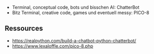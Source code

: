 - Terminal, conceptual code, bots und bisschen AI: ChatterBot
- Bitz Terminal, creative code, games und eventuell messy: PICO-8

## Ressources
- https://realpython.com/build-a-chatbot-python-chatterbot/
- https://www.lexaloffle.com/pico-8.php